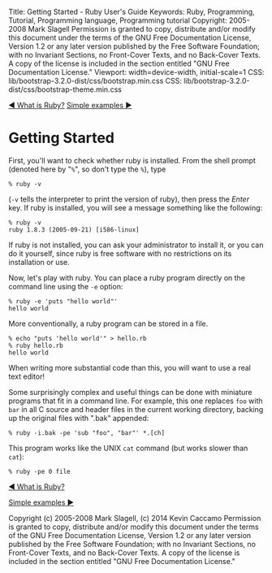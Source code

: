 Title: Getting Started - Ruby User's Guide
Keywords: Ruby, Programming, Tutorial, Programming language, Programming tutorial
Copyright: 2005-2008 Mark Slagell
           Permission is granted to copy, distribute and/or modify this document under the terms of the GNU Free Documentation License, Version 1.2 or any later version published by the Free Software Foundation; with no Invariant Sections, no Front-Cover Texts, and no Back-Cover Texts.
           A copy of the license is included in the section entitled "GNU Free Documentation License."
Viewport: width=device-width, initial-scale=1
CSS: lib/bootstrap-3.2.0-dist/css/bootstrap.min.css
CSS: lib/bootstrap-3.2.0-dist/css/bootstrap-theme.min.css

<div class="container">
<!-- Previous page -->
<a href="index.html" class="btn btn-default">&#9668; What is Ruby?</a>
<!-- Next page -->
<a href="examples.html" class="btn btn-default">Simple examples &#9658;</a>

Getting Started
===============

First, you'll want to check whether ruby is installed.  From
the shell prompt (denoted here by "`%`", so don't type the
`%`), type

    % ruby -v

(`-v` tells the interpreter to print the version of ruby),
then press the *Enter* key.  If ruby is installed, you will
see a message something like the following:

    % ruby -v
    ruby 1.8.3 (2005-09-21) [i586-linux]

If ruby is not installed, you can ask your administrator to install
it, or you can do it yourself, since ruby is free software with no
restrictions on its installation or use.

Now, let's play with ruby.  You can place a ruby program
directly on the command line using the `-e` option:

    % ruby -e 'puts "hello world"'
    hello world

More conventionally, a ruby program can be stored in a file.

    % echo "puts 'hello world'" > hello.rb
    % ruby hello.rb
    hello world

When writing more substantial code than this, you will want to use
a real text editor!

Some surprisingly complex and useful things can be done with
miniature programs that fit in a command line.  For example, this
one replaces `foo` with `bar` in all C source
and header files in the current working directory, backing up the
original files with ".bak" appended:

    % ruby -i.bak -pe 'sub "foo", "bar"' *.[ch]

This program works like the UNIX `cat` command (but works
slower than `cat`):

    % ruby -pe 0 file

<!-- Previous page -->
<a href="index.html" class="btn btn-default">&#9668; What is Ruby?</a>
<!-- Next page -->
<a href="examples.html" class="btn btn-default">Simple examples &#9658;</a>

Copyright (c) 2005-2008 Mark Slagell, (c) 2014 Kevin Caccamo
Permission is granted to copy, distribute and/or modify this document under the terms of the GNU Free Documentation License, Version 1.2 or any later version published by the Free Software Foundation; with no Invariant Sections, no Front-Cover Texts, and no Back-Cover Texts.
A copy of the license is included in the section entitled "GNU Free Documentation License."

</div>
<script src="lib/jquery-1.11.1.min.js"></script>
<script src="lib/bootstrap-3.2.0-dist/js/bootstrap.min.js"></script>
<script src="kbdnav.js"></script>
